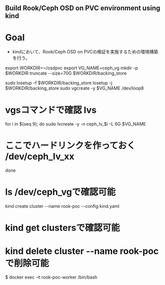 Build Rook/Ceph OSD on PVC environment using kind
---

# Goal

- kindにおいて、Rook/Ceph OSD on PVCの検証を実施するための環境構築を行う。


export WORKDIR=~/osdpvc
export VG_NAME=ceph_vg
mkdir -p $WORKDIR
truncate --size=70G $WORKDIR/backing_store

sudo losetup -f $WORKDIR/backing_store
losetup -j $WORKDIR/backing_store
sudo vgcreate -y $VG_NAME /dev/loop8
# vgsコマンドで確認 lvs

for i in $(seq 9); do
  sudo lvcreate -y -n ceph_lv_$i -L 6G $VG_NAME
  # ここでハードリンクを作っておく /dev/ceph_lv_xx
done

# ls /dev/ceph_vgで確認可能

kind create cluster --name rook-poc --config kind.yaml
# kind get clustersで確認可能
# kind delete cluster --name rook-pocで削除可能

$ docker exec -it rook-poc-worker /bin/bash
